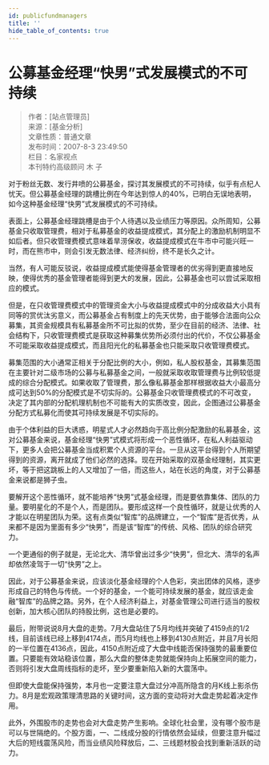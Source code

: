 ```yaml
---
id: publicfundmanagers
title: ''
hide_table_of_contents: true
---
```


# 公募基金经理“快男”式发展模式的不可持续

> 作者：[站点管理员] <br/>
> 来源：[基金分析] <br/>
> 文章性质：普通文章 <br/>
> 发布时间：2007-8-3 23:49:50 <br/>
> 栏目：名家视点 <br/>
> 本刊特约高级顾问 木 子

对于粉丝无数、发行井喷的公募基金，探讨其发展模式的不可持续，似乎有点杞人忧天。但公募基金经理的跳槽比例在今年达到惊人的40%，已明白无误地表明，如今这种基金经理“快男”式发展模式的不可持续。

表面上，公募基金经理跳槽是由于个人待遇以及业绩压力等原因。众所周知，公募基金只收取管理费，相对于私募基金的收益提成模式，其分配上的激励机制明显不如后者。但只收管理费模式意味着旱涝保收，收益提成模式在牛市中可能兴旺一时，而在熊市中，则会引发无数法律、经济纠纷，终不是长久之计。

当然，有人可能反驳说，收益提成模式能使得基金管理者的优劣得到更直接地反映，使得优秀的基金管理者能得到更大的发展，因此，公募基金也可以尝试采取相应的模式。

但是，在只收管理费模式中的管理资金大小与收益提成模式中的分成收益大小具有同等的赏优汰劣意义，而公募基金占有制度上的先天优势，由于能够合法面向公众募集，其资金规模具有私募基金所不可比拟的优势，至少在目前的经济、法律、社会结构下，只收管理费模式是获取这种募集优势所必须付出的代价，不仅公募基金不可能采取收益提成模式，而且阳光化的私募基金也只能采取只收管理费模式。

募集范围的大小通常正相关于分配比例的大小，例如，私人股权基金，其募集范围在主要针对二级市场的公募与私募基金之间，一般就采取收取管理费与比例较低提成的综合分配模式。如果收取了管理费，那么像私募基金那样根据收益大小最高分成可达到50%的分配模式是不切实际的。公募基金只收管理费模式的不可改变，决定了其内部的分配机理机制也不可能有大的实质改变，因此，企图通过公募基金分配方式私募化而使其可持续发展是不切实际的。

由于个体利益的巨大诱惑，明星式人才必然趋向于高比例分配激励的私募基金，这对公募基金来说，基金经理“快男”式模式将形成一个恶性循环，在私人利益驱动下，更多人会把公募基金当成积累个人资源的平台。一旦从这平台得到个人所期望得到的资源，离开就成了他们必然的选择。现在开始采取的双基金经理制，其实更坏，等于把这跳板上的人又增加了一倍，而这些人，站在长远的角度，对于公募基金来说都是狮子虫。

要解开这个恶性循环，就不能培养“快男”式基金经理，而是要依靠集体、团队的力量。要明星化的不是个人，而是团队。要形成这样一个良性循环，就是让优秀的人才能以在明星团队为荣。这有点类似“智库”的品牌建立，一个“智库”是否优秀，从来都不是因为里面有多少“快男”，而是该“智库”的传统、风格、团队的综合研究力。

一个更通俗的例子就是，无论北大、清华曾出过多少“快男”，但北大、清华的名声却依然凌驾于一切“快男”之上。

因此，对于公募基金来说，应该淡化基金经理的个人色彩，突出团体的风格，逐步形成自己的特色与传统。一个好的基金，一个能可持续发展的基金，就应该走金融“智库”的品牌之路。另外，在个人经济利益上，对基金管理公司进行适当的股权创新，加大核心团队的持股比例，这也是必要的。

最后，附带说说8月大盘的走势。7月大盘站住了5月均线并突破了4159点的1/2线，目前该线已经上移到4174点，而5月均线也上移到4130点附近，并且7月长阳的一半位置在4136点，因此，4150点附近成了大盘中线能否保持强势的最重要位置。只要能有效站稳该位置，那么大盘的整体走势就能保持向上拓展空间的能力，否则将引发大盘周线指标的走坏，至少要重新陷入新的大震荡中。

但即使大盘能保持强势，本月也一定要注意大盘过分冲高所隐含的月K线上影杀伤力。8月是宏观政策理清思路的关键时间，这方面的变动将对大盘走势起着决定作用。

此外，外围股市的走势也会对大盘走势产生影响。全球化社会里，没有哪个股市是可以与世隔绝的。个股方面，一、二线成分股的行情依然会延续，但要注意升幅过大后的短线震荡风险，而当业绩风险释放后，二、三线题材股会找到重新活跃的动力。